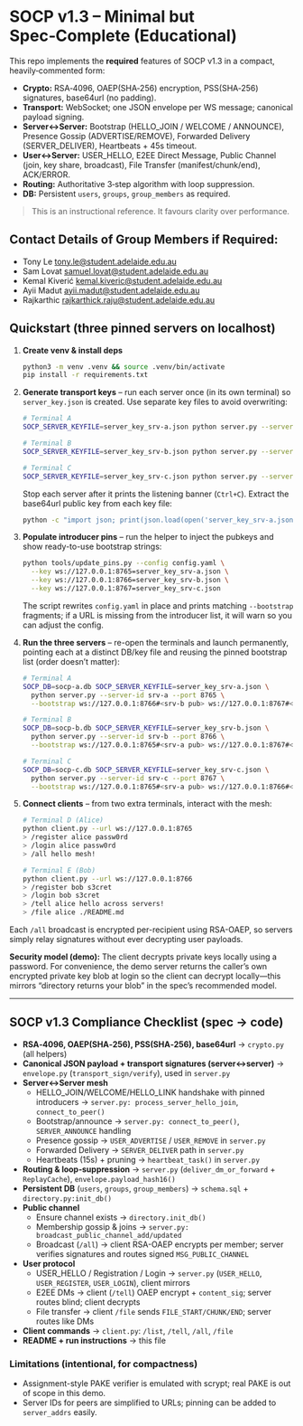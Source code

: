 
# SOCP v1.3 – Minimal but Spec‑Complete (Educational)

This repo implements the **required** features of SOCP v1.3 in a compact, heavily‑commented form:

- **Crypto:** RSA‑4096, OAEP(SHA‑256) encryption, PSS(SHA‑256) signatures, base64url (no padding).
- **Transport:** WebSocket; one JSON envelope per WS message; canonical payload signing.
- **Server↔Server:** Bootstrap (HELLO_JOIN / WELCOME / ANNOUNCE), Presence Gossip (ADVERTISE/REMOVE),
  Forwarded Delivery (SERVER_DELIVER), Heartbeats + 45s timeout.
- **User↔Server:** USER_HELLO, E2EE Direct Message, Public Channel (join, key share, broadcast),
  File Transfer (manifest/chunk/end), ACK/ERROR.
- **Routing:** Authoritative 3‑step algorithm with loop suppression.
- **DB:** Persistent `users`, `groups`, `group_members` as required.

> This is an instructional reference. It favours clarity over performance.

## Contact Details of Group Members if Required:
- Tony Le <tony.le@student.adelaide.edu.au>
- Sam Lovat <samuel.lovat@student.adelaide.edu.au>
- Kemal Kiverić <kemal.kiveric@student.adelaide.edu.au>
- Ayii Madut <ayii.madut@student.adelaide.edu.au>
- Rajkarthic <rajkarthick.raju@student.adelaide.edu.au>

## Quickstart (three pinned servers on localhost)

1. **Create venv & install deps**

   ```bash
   python3 -m venv .venv && source .venv/bin/activate
   pip install -r requirements.txt
   ```

2. **Generate transport keys** – run each server once (in its own terminal) so `server_key.json` is created. Use separate key files to avoid overwriting:

   ```bash
   # Terminal A
   SOCP_SERVER_KEYFILE=server_key_srv-a.json python server.py --server-id srv-a --port 8765

   # Terminal B
   SOCP_SERVER_KEYFILE=server_key_srv-b.json python server.py --server-id srv-b --port 8766

   # Terminal C
   SOCP_SERVER_KEYFILE=server_key_srv-c.json python server.py --server-id srv-c --port 8767
   ```

   Stop each server after it prints the listening banner (`Ctrl+C`). Extract the base64url public key from each key file:

   ```bash
   python -c "import json; print(json.load(open('server_key_srv-a.json'))['pub_spki_b64u'])"  # repeat for b/c
   ```

3. **Populate introducer pins** – run the helper to inject the pubkeys and show ready-to-use bootstrap strings:

   ```bash
   python tools/update_pins.py --config config.yaml \
     --key ws://127.0.0.1:8765=server_key_srv-a.json \
     --key ws://127.0.0.1:8766=server_key_srv-b.json \
     --key ws://127.0.0.1:8767=server_key_srv-c.json
   ```

   The script rewrites `config.yaml` in place and prints matching `--bootstrap` fragments; if a URL is missing from the introducer list, it will warn so you can adjust the config.

4. **Run the three servers** – re-open the terminals and launch permanently, pointing each at a distinct DB/key file and reusing the pinned bootstrap list (order doesn’t matter):

   ```bash
   # Terminal A
   SOCP_DB=socp-a.db SOCP_SERVER_KEYFILE=server_key_srv-a.json \
     python server.py --server-id srv-a --port 8765 \
     --bootstrap ws://127.0.0.1:8766#<srv-b pub> ws://127.0.0.1:8767#<srv-c pub>

   # Terminal B
   SOCP_DB=socp-b.db SOCP_SERVER_KEYFILE=server_key_srv-b.json \
     python server.py --server-id srv-b --port 8766 \
     --bootstrap ws://127.0.0.1:8765#<srv-a pub> ws://127.0.0.1:8767#<srv-c pub>

   # Terminal C
   SOCP_DB=socp-c.db SOCP_SERVER_KEYFILE=server_key_srv-c.json \
     python server.py --server-id srv-c --port 8767 \
     --bootstrap ws://127.0.0.1:8765#<srv-a pub> ws://127.0.0.1:8766#<srv-b pub>
   ```

5. **Connect clients** – from two extra terminals, interact with the mesh:

   ```bash
   # Terminal D (Alice)
   python client.py --url ws://127.0.0.1:8765
   > /register alice passw0rd
   > /login alice passw0rd
   > /all hello mesh!

   # Terminal E (Bob)
   python client.py --url ws://127.0.0.1:8766
   > /register bob s3cret
   > /login bob s3cret
   > /tell alice hello across servers!
   > /file alice ./README.md
   ```

Each `/all` broadcast is encrypted per-recipient using RSA-OAEP, so servers simply relay signatures without ever decrypting user payloads.

**Security model (demo):** The client decrypts private keys locally using a password. For convenience,
the demo server returns the caller’s own encrypted private key blob at login so the client can decrypt
locally—this mirrors “directory returns your blob” in the spec’s recommended model.


---

## SOCP v1.3 Compliance Checklist (spec → code)

- **RSA‑4096, OAEP(SHA‑256), PSS(SHA‑256), base64url** → `crypto.py` (all helpers)
- **Canonical JSON payload + transport signatures (server↔server)** → `envelope.py` (`transport_sign/verify`), used in `server.py`
- **Server↔Server mesh**  
  - HELLO_JOIN/WELCOME/HELLO_LINK handshake with pinned introducers → `server.py: process_server_hello_join`, `connect_to_peer()`  
  - Bootstrap/announce → `server.py: connect_to_peer()`, `SERVER_ANNOUNCE` handling  
  - Presence gossip → `USER_ADVERTISE` / `USER_REMOVE` in `server.py`  
  - Forwarded Delivery → `SERVER_DELIVER` path in `server.py`  
  - Heartbeats (15s) + pruning → `heartbeat_task()` in `server.py`
- **Routing & loop‑suppression** → `server.py` (`deliver_dm_or_forward` + `ReplayCache`), `envelope.payload_hash16()`
- **Persistent DB** (`users`, `groups`, `group_members`) → `schema.sql` + `directory.py:init_db()`
- **Public channel**  
  - Ensure channel exists → `directory.init_db()`  
  - Membership gossip & joins → `server.py: broadcast_public_channel_add/updated`  
  - Broadcast (`/all`) → client RSA-OAEP encrypts per member; server verifies signatures and routes signed `MSG_PUBLIC_CHANNEL`
- **User protocol**  
  - USER_HELLO / Registration / Login → `server.py` (`USER_HELLO`, `USER_REGISTER`, `USER_LOGIN`), client mirrors  
  - E2EE DMs → client (`/tell`) OAEP encrypt + `content_sig`; server routes blind; client decrypts  
  - File transfer → client `/file` sends `FILE_START/CHUNK/END`; server routes like DMs
- **Client commands** → `client.py`: `/list`, `/tell`, `/all`, `/file`
- **README + run instructions** → this file

### Limitations (intentional, for compactness)
- Assignment-style PAKE verifier is emulated with scrypt; real PAKE is out of scope in this demo.
- Server IDs for peers are simplified to URLs; pinning can be added to `server_addrs` easily.
